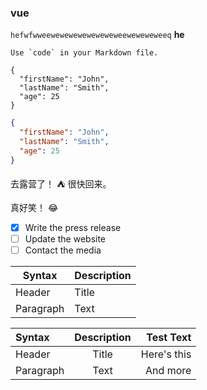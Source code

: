 ### vue

`hefwfwweeweweweweweweweweeweweweweeq`
**he**

``Use `code` in your Markdown file.``

```
{
  "firstName": "John",
  "lastName": "Smith",
  "age": 25
}
```

```json
{
  "firstName": "John",
  "lastName": "Smith",
  "age": 25
}
```

去露营了！ :tent: 很快回来。

真好笑！ :joy:

- [x] Write the press release
- [ ] Update the website
- [ ] Contact the media

| Syntax      | Description |
| ----------- | ----------- |
| Header      | Title       |
| Paragraph   | Text        |

| Syntax      | Description | Test Text     |
| :---        |    :----:   |          ---: |
| Header      | Title       | Here's this   |
| Paragraph   | Text        | And more      |
